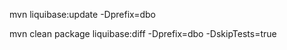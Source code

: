 
mvn liquibase:update -Dprefix=dbo

mvn clean package liquibase:diff -Dprefix=dbo -DskipTests=true



